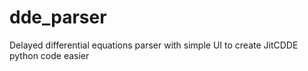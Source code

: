 # dde_parser
Delayed differential equations parser with simple UI to create JitCDDE python code easier
